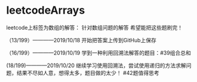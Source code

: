# leetcodeArrays
leetcode上标签为数组的解答：
针对数组问题的解答
希望能把这些题刷完！

（13/199）————2019/10/18
开始把答案上传到GitHub上保存

（16/199）————2019/10/19
学到一种利用回溯法解答的题目：#39组合总和

(18/199)————2019/10/20
继续学习使用回溯法，尝试使用递归的方法求解问题，结果不尽如人意，想得太多，题目做的太少！    #42题值得思考
